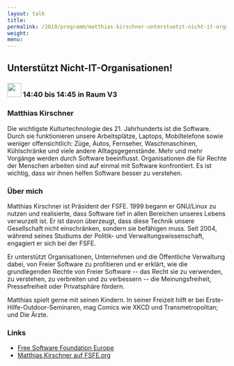 ```yaml
---
layout: talk
title:
permalink: /2019/programm/matthias-kirschner-unterstuetzt-nicht-it-organisationen/
weight:
menu:
---
```

## Unterstützt Nicht-IT-Organisationen!

### <img height = "32" src="../../../images/lightning.svg"> 14:40 bis 14:45 in Raum V3

### Matthias Kirschner

Die wichtigste Kulturtechnologie des 21. Jahrhunderts ist die Software. Durch sie funktionieren unsere Arbeitsplätze, Laptops, Mobiltelefone sowie weniger offensichtlich: Züge, Autos, Fernseher, Waschmaschinen, Kühlschränke und viele andere Alltagsgegenstände. Mehr und mehr Vorgänge werden durch Software beeinflusst. Organisationen die für Rechte der Menschen arbeiten sind auf einmal mit Software konfrontiert. Es ist wichtig, dass wir ihnen helfen Software besser zu verstehen. 

### Über mich

Matthias Kirschner ist Präsident der FSFE. 1999 begann er GNU/Linux zu nutzen und realisierte, dass Software tief in allen Bereichen unseres Lebens verwurzelt ist. Er ist davon überzeugt, dass diese Technik unsere Gesellschaft nicht einschränken, sondern sie befähigen muss. Seit 2004, während seines Studiums der Politik- und Verwaltungswissenschaft, engagiert er sich bei der FSFE.

Er unterstützt Organisationen, Unternehmen und die Öffentliche Verwaltung dabei, von Freier Software zu profitieren und er erklärt, wie die grundlegenden Rechte von Freier Software -- das Recht sie zu verwenden, zu verstehen, zu verbreiten und zu verbessern -- die Meinungsfreiheit, Pressefreiheit oder Privatsphäre fördern.

Matthias spielt gerne mit seinen Kindern. In seiner Freizeit hilft er bei Erste-Hilfe-Outdoor-Seminaren, mag Comics wie XKCD und Transmetropolitan; und Die Ärzte.

### Links

- <a href="https://fsfe.org" target="_blank">Free Software Foundation Europe</a>
- <a href="https://fsfe.org/about/kirschner" target="_blank">Matthias Kirschner auf FSFE.org</a>